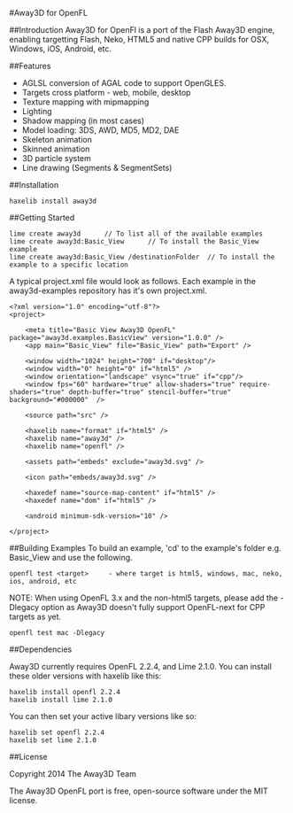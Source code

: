 #Away3D for OpenFL

##Introduction
Away3D for OpenFl is a port of the Flash Away3D engine, enabling targetting Flash, Neko, HTML5 and native CPP builds for OSX, Windows, iOS, Android, etc. 

##Features
- AGLSL conversion of AGAL code to support OpenGLES.
- Targets cross platform - web, mobile, desktop
- Texture mapping with mipmapping
- Lighting
- Shadow mapping (in most cases)
- Model loading: 3DS, AWD, MD5, MD2, DAE
- Skeleton animation
- Skinned animation
- 3D particle system
- Line drawing (Segments & SegmentSets)

##Installation

    haxelib install away3d
    
##Getting Started

    lime create away3d      // To list all of the available examples
    lime create away3d:Basic_View      // To install the Basic_View example
    lime create away3d:Basic_View /destinationFolder  // To install the example to a specific location
    
A typical project.xml file would look as follows. Each example in the away3d-examples repository has it's own project.xml.

    <?xml version="1.0" encoding="utf-8"?>
    <project>
        
        <meta title="Basic View Away3D OpenFL" package="away3d.examples.BasicView" version="1.0.0" />
        <app main="Basic_View" file="Basic_View" path="Export" />
        
        <window width="1024" height="700" if="desktop"/>
        <window width="0" height="0" if="html5" />
        <window orientation="landscape" vsync="true" if="cpp"/>
        <window fps="60" hardware="true" allow-shaders="true" require-shaders="true" depth-buffer="true" stencil-buffer="true"  background="#000000"  />
            
        <source path="src" />
        
        <haxelib name="format" if="html5" />
        <haxelib name="away3d" />
        <haxelib name="openfl" />
        
        <assets path="embeds" exclude="away3d.svg" />

        <icon path="embeds/away3d.svg" />
        
        <haxedef name="source-map-content" if="html5" />
        <haxedef name="dom" if="html5" />

        <android minimum-sdk-version="10" />

    </project>

##Building Examples
To build an example, 'cd' to the example's folder e.g. Basic_View and use the following.

	openfl test <target>     - where target is html5, windows, mac, neko, ios, android, etc
	
NOTE: When using OpenFL 3.x and the non-html5 targets, please add the -Dlegacy option as Away3D doesn't fully support OpenFL-next for CPP targets as yet.

	openfl test mac -Dlegacy
	
##Dependencies

Away3D currently requires OpenFL 2.2.4, and Lime 2.1.0. You can install these older versions with haxelib like this:

	haxelib install openfl 2.2.4
	haxelib install lime 2.1.0
	
You can then set your active libary versions like so:
	
	haxelib set openfl 2.2.4
	haxelib set lime 2.1.0

##License

Copyright 2014 The Away3D Team

The Away3D OpenFL port is free, open-source software under the MIT license.
